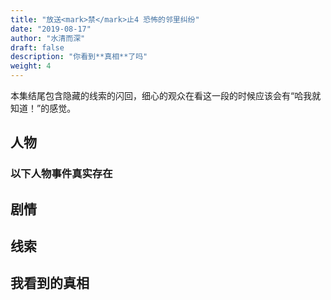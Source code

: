 ```yaml
---
title: "放送<mark>禁</mark>止4 恐怖的邻里纠纷"
date: "2019-08-17"
author: "水清而深"
draft: false
description: "你看到**真相**了吗"
weight: 4
---
```



本集结尾包含隐藏的线索的闪回，细心的观众在看这一段的时候应该会有“哈我就知道！”的感觉。




## 人物

### 以下人物事件真实存在

## 剧情

## 线索

## 我看到的真相




